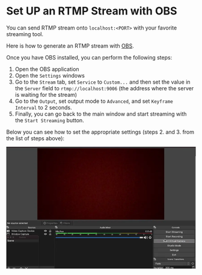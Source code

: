 # Set UP an RTMP Stream with OBS

You can send RTMP stream onto `localhost:<PORT>` with your favorite streaming tool. 

Here is how to generate an RTMP stream with [OBS](https://obsproject.com).

Once you have OBS installed, you can perform the following steps:

1. Open the OBS application
2. Open the `Settings` windows
3. Go to the `Stream` tab, set `Service` to `Custom...` and then set the value in the `Server` field to `rtmp://localhost:9006` (the address where the server is waiting for the stream)
4. Go to the `Output`, set output mode to `Advanced`, and set `Keyframe Interval` to 2 seconds.
5. Finally, you can go back to the main window and start streaming with the `Start Streaming` button.

Below you can see how to set the appropriate settings (steps 2. and 3. from the list of steps above):

![OBS settings](../img/OBS_settings.webp)
